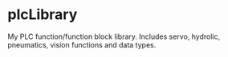 # plcLibrary
My PLC function/function block library. Includes servo, hydrolic, pneumatics, vision functions and data types. 
